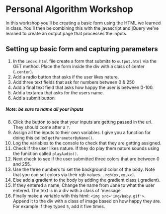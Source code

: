 # Personal Algorithm Workshop 
In this workshop you'll be creating a basic form using the HTML we learned in class. You'll then be combining this with the javascript and jQuery we've learned to create an output page that processes the inputs.


## Setting up basic form and capturing parameters 

  1.  In the `index.html` file create a form that submits to `output.html` via the GET method. Place the form inside the div with a class of center (`.center`).
  2.  Add a radio button that asks if the user likes nature.
  3.  Add three text fields that ask for numbers between 0 & 250
  4.  Add a final text field that asks how happy the user is between 0-100.
  6.  Add a textarea that asks for the users name.
  7.  Add a submit button

  ##### Note: be sure to name all your inputs

  8.  Click the button to see that your inputs are getting passed in the url. They should come after a `?`.
  9.  Assign all the inputs to their own variables. I give you a function for doing this called `getParameterByName()`.
  10. Log the variables to the console to check that they are getting assigned.
  11. Check if the user likes nature. If they do play them nature sounds using the function called `playAudio()`.
  12. Next check to see if the user submitted three colors that are between 0 and 255.
  13. Use the three numbers to set the background color of the body. Note that you can set colors via their rgb values... `rgb(xx,xx,xx)`.
  14. Else add a gradient to the body by adding the gradient class (.gradient).
  15. If they entered a name, Change the name from Jane to what the user entered. The text is in a div with a class of 'message'.
  16. Finally make a variable with this html: `<img src='img/baby.gif'>`.
      Append it to the div with a class of image based on how happy they are.
      For example if they typed `5`, add it five times.
